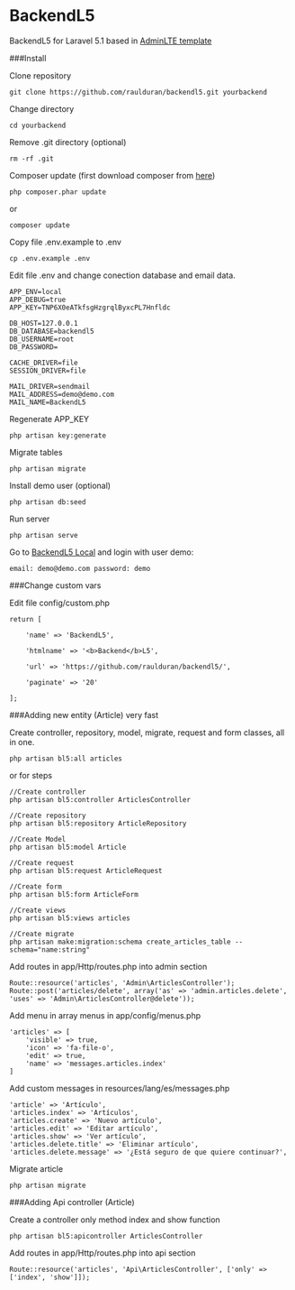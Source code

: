 # BackendL5

BackendL5 for Laravel 5.1 based in <a href="http://almsaeedstudio.com/AdminLTE/" target="_blank">AdminLTE template</a>

###Install

Clone repository

```
git clone https://github.com/raulduran/backendl5.git yourbackend
```

Change directory

```
cd yourbackend
```

Remove .git directory (optional)

```
rm -rf .git
```

Composer update (first download composer from <a href="https://getcomposer.org/download/" target="_blank">here</a>)

```
php composer.phar update
```
or

```
composer update
```

Copy file .env.example to .env

```
cp .env.example .env
```

Edit file .env and change conection database and email data.

```
APP_ENV=local
APP_DEBUG=true
APP_KEY=TNP6X0eATkfsgHzgrqlByxcPL7Hnfldc

DB_HOST=127.0.0.1
DB_DATABASE=backendl5
DB_USERNAME=root
DB_PASSWORD=

CACHE_DRIVER=file
SESSION_DRIVER=file

MAIL_DRIVER=sendmail
MAIL_ADDRESS=demo@demo.com
MAIL_NAME=BackendL5
```

Regenerate APP_KEY
```
php artisan key:generate
```

Migrate tables

```
php artisan migrate
```

Install demo user (optional)

```
php artisan db:seed
```

Run server

```
php artisan serve
```

Go to <a href="http://localhost:8000/" target="_blank">BackendL5 Local</a> and login with user demo:


```
email: demo@demo.com password: demo
```

###Change custom vars


Edit file config/custom.php


```
return [
	
	'name' => 'BackendL5',

	'htmlname' => '<b>Backend</b>L5',

	'url' => 'https://github.com/raulduran/backendl5/',

	'paginate' => '20'

];
```

###Adding new entity (Article) very fast

Create controller, repository, model, migrate, request and form classes, all in one.

```
php artisan bl5:all articles
```

or for steps
```
//Create controller
php artisan bl5:controller ArticlesController

//Create repository
php artisan bl5:repository ArticleRepository

//Create Model
php artisan bl5:model Article

//Create request
php artisan bl5:request ArticleRequest

//Create form
php artisan bl5:form ArticleForm

//Create views
php artisan bl5:views articles

//Create migrate
php artisan make:migration:schema create_articles_table --schema="name:string"
```

Add routes in app/Http/routes.php into admin section

```
Route::resource('articles', 'Admin\ArticlesController');
Route::post('articles/delete', array('as' => 'admin.articles.delete', 'uses' => 'Admin\ArticlesController@delete'));
```

Add menu in array menus in app/config/menus.php

```
'articles' => [
	'visible' => true,
	'icon' => 'fa-file-o',
	'edit' => true,
	'name' => 'messages.articles.index'
]
```

Add custom messages in resources/lang/es/messages.php 

```
'article' => 'Artículo',
'articles.index' => 'Artículos',
'articles.create' => 'Nuevo artículo',
'articles.edit' => 'Editar artículo',
'articles.show' => 'Ver artículo',
'articles.delete.title' => 'Eliminar artículo',
'articles.delete.message' => '¿Está seguro de que quiere continuar?',
```

Migrate article

```
php artisan migrate
```

###Adding Api controller (Article)

Create a controller only method index and show function

```
php artisan bl5:apicontroller ArticlesController
```

Add routes in app/Http/routes.php into api section
```
Route::resource('articles', 'Api\ArticlesController', ['only' => ['index', 'show']]);
```